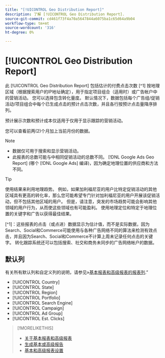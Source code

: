 ```yaml
---
title: "[!UICONTROL Geo Distribution Report]"
description: 了解 [!UICONTROL Geo Distribution Report].
source-git-commit: cd461f73f4a70a5647844a6075ba1c65d64a9b04
workflow-type: tm+mt
source-wordcount: '316'
ht-degree: 0%

---
```


# [!UICONTROL Geo Distribution Report]

此 [!UICONTROL Geo Distribution Report] 包括估计的付费点击次数 [^1] 按地理区域（根据搜索用户的IP地址确定），用于指定项目组合（适用时）或广告帐户中的营销活动。 您可以选择包含转化量度。 默认情况下，数据包括每个广告组/促销活动/项目组合中每个已生成点击的预计点击次数，并且各行按预计点击量降序排列。

预计展示次数和预计成本仅适用于仅用于显示跟踪的营销活动。

您可以查看前两(2)个月加上当前月份的数据。

>[!NOTE]
>
>* 数据仅可用于搜索和显示营销活动。
>* 此报表的总数可能与中相同促销活动的总数不同。 [!DNL Google Ads Geo Report] (哪个 [!DNL Google Ads] 编译)，因为确定地理位置的供应商和方法不同。


>[!TIP]
>
>使用结果来利用地理趋势。 例如，如果加利福尼亚的用户比特定促销活动的其他区域具有更高的转化率，那么您可能希望专门针对加利福尼亚的用户开展该促销活动，但不包括其他区域的用户。 但是，请注意，突发的市场趋势可能会影响其他领域的用户行为，从而使这些领域也有可能盈利。 使用地理定位和特定于地理位置的关键字和广告以获得最佳结果。

[^1]：这些报表的点击（或点进）数据显示为估计值，而不是实际数据，因为Search、Social和Commerce可能使用与各种广告网络不同的算法来检测有效点击，并且因为Search、Social和Commerce不计算上周未记录任何点击的关键字。 转化跟踪系统还可以包括搜索、社交和商务未同步的广告网络帐户的数据。

## 默认列

有关所有默认列和自定义列的说明，请参见»[基本报表和高级报表的报表列](basic-advanced-report-columns.md).”

* [!UICONTROL Country]
* [!UICONTROL State]
* [!UICONTROL Region]
* [!UICONTROL Portfolio]
* [!UICONTROL Search Engine]
* [!UICONTROL Campaign]
* [!UICONTROL Ad Group]
* [!UICONTROL Est. Clicks]

>[!MORELIKETHIS]
>
>* [关于基本报表和高级报表](basic-advanced-report-about.md)
>* [生成基本或高级报告](basic-advanced-report-generate.md)
>* [基本和高级报表设置](basic-advanced-report-settings.md)

